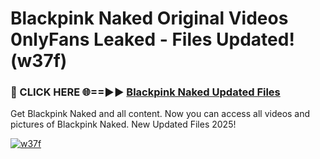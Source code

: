 # Blackpink Naked Original Videos 0nlyFans Leaked - Files Updated! (w37f)

<h3>🔴 CLICK HERE 🌐==►► <a href="https://tinyurl.com/up5wt9bj" rel="nofollow">Blackpink Naked Updated Files</a></h3>

Get Blackpink Naked and all content. Now you can access all videos and pictures of Blackpink Naked. New Updated Files 2025!

[![w37f](https://i.imgur.com/ABiUzMV.gif)](https://tinyurl.com/up5wt9bj)
